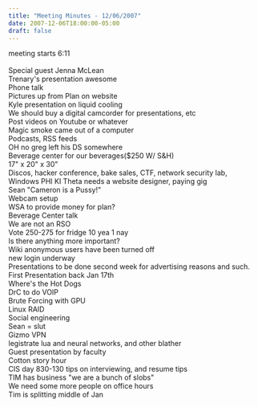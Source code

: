 ```yaml
---
title: "Meeting Minutes - 12/06/2007"
date: 2007-12-06T18:00:00-05:00
draft: false
---
```


meeting starts 6:11<br />
<br />
Special guest Jenna McLean<br />
Trenary's presentation awesome<br />
Phone talk<br />
Pictures up from Plan on website<br />
Kyle presentation on liquid cooling<br />
We should buy a digital camcorder for presentations, etc<br />
Post videos on Youtube or whatever<br />
Magic smoke came out of a computer<br />
Podcasts, RSS feeds<br />
OH no greg left his DS somewhere<br />
Beverage center for our beverages($250 W/ S&H)<br />
17" x 20" x 30"<br />
Discos, hacker conference, bake sales, CTF, network security lab, <br />
Windows PHI KI Theta needs a website designer, paying gig<br />
Sean "Cameron is a Pussy!"<br />
Webcam setup<br />
WSA to provide money for plan?<br />
Beverage Center talk<br />
We are not an RSO<br />
Vote 250-275 for fridge 10 yea 1 nay<br />
Is there anything more important?<br />
Wiki anonymous users have been turned off<br />
new login underway<br />
Presentations to be done second week for advertising reasons and such.<br />
First Presentation back Jan 17th<br />
Where's the Hot Dogs<br />
DrC to do VOIP<br />
Brute Forcing with GPU<br />
Linux RAID<br />
Social engineering<br />
Sean = slut<br />
Gizmo VPN<br />
legistrate lua and neural networks, and other blather<br />
Guest presentation by faculty<br />
Cotton story hour<br />
CIS day 830-130 tips on interviewing, and resume tips<br />
TIM has business "we are a bunch of slobs"<br />
We need some more people on office hours<br />
Tim is splitting middle of Jan<br />
